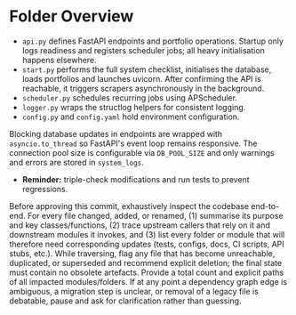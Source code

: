 # Folder Overview

- `api.py` defines FastAPI endpoints and portfolio operations. Startup only logs
  readiness and registers scheduler jobs; all heavy initialisation happens
  elsewhere.
- `start.py` performs the full system checklist, initialises the database,
  loads portfolios and launches uvicorn. After confirming the API is
  reachable, it triggers scrapers asynchronously in the background.
- `scheduler.py` schedules recurring jobs using APScheduler.
- `logger.py` wraps the structlog helpers for consistent logging.
- `config.py` and `config.yaml` hold environment configuration.

Blocking database updates in endpoints are wrapped with
`asyncio.to_thread` so FastAPI's event loop remains responsive. The
connection pool size is configurable via `DB_POOL_SIZE` and only warnings
and errors are stored in `system_logs`.

- **Reminder:** triple-check modifications and run tests to prevent regressions.

Before approving this commit, exhaustively inspect the codebase end-to-end. For every file changed, added, or renamed, (1) summarise its purpose and key classes/functions, (2) trace upstream callers that rely on it and downstream modules it invokes, and (3) list every folder or module that will therefore need corresponding updates (tests, configs, docs, CI scripts, API stubs, etc.). While traversing, flag any file that has become unreachable, duplicated, or superseded and recommend explicit deletion; the final state must contain no obsolete artefacts. Provide a total count and explicit paths of all impacted modules/folders. If at any point a dependency graph edge is ambiguous, a migration step is unclear, or removal of a legacy file is debatable, pause and ask for clarification rather than guessing.
